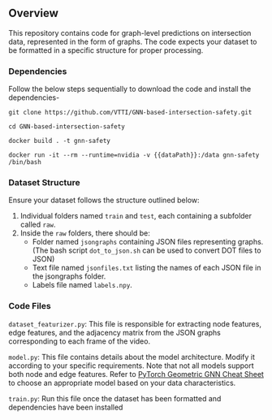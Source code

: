 ## Overview
This repository contains code for graph-level predictions on intersection data, represented in the form of graphs. The code expects your dataset to be formatted in a specific structure for proper processing.


### Dependencies

Follow the below steps sequentially to download the code and install the dependencies-

`git clone https://github.com/VTTI/GNN-based-intersection-safety.git`

`cd GNN-based-intersection-safety`

`docker build . -t gnn-safety`

`docker run -it --rm --runtime=nvidia -v {{dataPath}}:/data gnn-safety /bin/bash`


### Dataset Structure
Ensure your dataset follows the structure outlined below:

1. Individual folders named `train` and `test`, each containing a subfolder called `raw`.
2. Inside the `raw` folders, there should be:
   - Folder named `jsongraphs` containing JSON files representing graphs. (The bash script `dot_to_json.sh` can be used to convert DOT files to JSON)
   - Text file named `jsonfiles.txt` listing the names of each JSON file in the jsongraphs folder.
   - Labels file named `labels.npy`.


### Code Files
`dataset_featurizer.py`: This file is responsible for extracting node features, edge features, and the adjacency matrix from the JSON graphs corresponding to each frame of the video.

`model.py`: This file contains details about the model architecture. Modify it according to your specific requirements. Note that not all models support both node and edge features. Refer to [PyTorch Geometric GNN Cheat Sheet](https://pytorch-geometric.readthedocs.io/en/latest/cheatsheet/gnn_cheatsheet.html) to choose an appropriate model based on your data characteristics.

`train.py`: Run this file once the dataset has been formatted and dependencies have been installed
